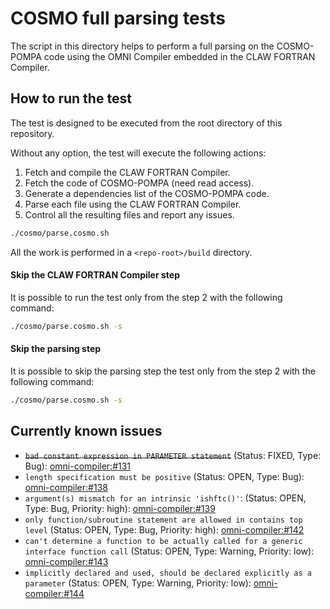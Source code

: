 # COSMO full parsing tests
The script in this directory helps to perform a full parsing on the COSMO-POMPA
code using the OMNI Compiler embedded in the CLAW FORTRAN Compiler.

## How to run the test
The test is designed to be executed from the root directory of this repository.

Without any option, the test will execute the following actions:
1) Fetch and compile the CLAW FORTRAN Compiler.
2) Fetch the code of COSMO-POMPA (need read access).
3) Generate a dependencies list of the COSMO-POMPA code.
4) Parse each file using the CLAW FORTRAN Compiler.
5) Control all the resulting files and report any issues.

```bash
./cosmo/parse.cosmo.sh
```

All the work is performed in a `<repo-root>/build` directory.

#### Skip the CLAW FORTRAN Compiler step
It is possible to run the test only from the step 2 with the following command:
```bash
./cosmo/parse.cosmo.sh -s
```

#### Skip the parsing step
It is possible to skip the parsing step the test only from the step 2 with the following command:
```bash
./cosmo/parse.cosmo.sh -s
```

## Currently known issues
* ~~`bad constant expression in PARAMETER statement`~~ (Status: FIXED, Type: Bug): [omni-compiler:#131](https://github.com/omni-compiler/omni-compiler/issues/131)
* `length specification must be positive` (Status: OPEN, Type: Bug):
[omni-compiler:#138](https://github.com/omni-compiler/omni-compiler/issues/138)
* `argument(s) mismatch for an intrinsic 'ishftc()'`: (Status: OPEN, Type: Bug, Priority: high):
[omni-compiler:#139](https://github.com/omni-compiler/omni-compiler/issues/139)
* `only function/subroutine statement are allowed in contains top level` (Status: OPEN, Type: Bug, Priority: high):
[omni-compiler:#142](https://github.com/omni-compiler/omni-compiler/issues/142)
* `can't determine a function to be actually called for a generic interface function call` (Status: OPEN, Type: Warning, Priority: low):
[omni-compiler:#143](https://github.com/omni-compiler/omni-compiler/issues/143)
* `implicitly declared and used, should be declared explicitly as a parameter` (Status: OPEN, Type: Warning, Priority: low):
[omni-compiler:#144](https://github.com/omni-compiler/omni-compiler/issues/144)
